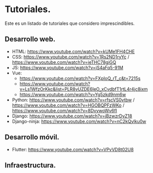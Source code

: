 # Tutoriales.

Este es un listado de tutoriales que considero imprescindibles.

## Desarrollo web.

- HTML: https://www.youtube.com/watch?v=kUMe1FH4CHE
- CSS: https://www.youtube.com/watch?v=1Rs2ND1ryYc / https://www.youtube.com/watch?v=ieTHC78giGQ 
- JS: https://www.youtube.com/watch?v=jS4aFq5-91M 
- Vue: 
   * https://www.youtube.com/watch?v=FXpIoQ_rT_c&t=7215s
   * https://www.youtube.com/watch?v=Ls1WfzOrKkc&list=PLR8vUZDE6IeO_xCvdbfT1rtL4r4jc8ixm
   * https://www.youtube.com/watch?v=Yg5zkd9nm6w
- Python: https://www.youtube.com/watch?v=rfscVS0vtbw /  https://www.youtube.com/watch?v=HGOBQPFzWKo / https://www.youtube.com/watch?v=8DvywoWv6fI
- Django: https://www.youtube.com/watch?v=jBzwzrDvZ18
- Django-ninja: https://www.youtube.com/watch?v=nC2kQylku0w


## Desarrollo móvil.

- Flutter: https://www.youtube.com/watch?v=VPvVD8t02U8

## Infraestructura.
